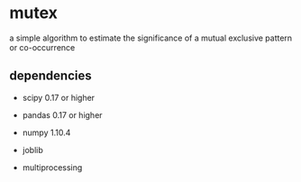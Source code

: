 # mutex
a simple algorithm to estimate the significance of a mutual exclusive pattern or co-occurrence

## dependencies

 - scipy 0.17 or higher
 - pandas 0.17 or higher
 - numpy 1.10.4

 - joblib
 - multiprocessing
